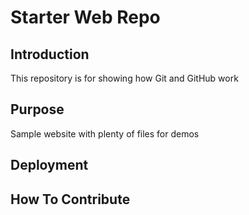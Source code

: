 # Starter Web Repo

## Introduction

This repository is for showing how Git and GitHub work

## Purpose

Sample website with plenty of files for demos

## Deployment



## How To Contribute
